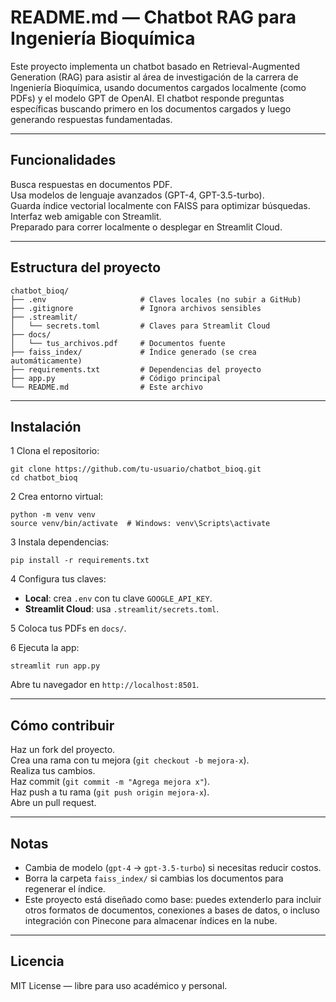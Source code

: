 # README.md — Chatbot RAG para Ingeniería Bioquímica

Este proyecto implementa un chatbot basado en Retrieval-Augmented Generation (RAG) para asistir al área de investigación de la carrera de Ingeniería Bioquímica, usando documentos cargados localmente (como PDFs) y el modelo GPT de OpenAI. El chatbot responde preguntas específicas buscando primero en los documentos cargados y luego generando respuestas fundamentadas.

---

## Funcionalidades
 Busca respuestas en documentos PDF.  
 Usa modelos de lenguaje avanzados (GPT-4, GPT-3.5-turbo).  
 Guarda índice vectorial localmente con FAISS para optimizar búsquedas.  
 Interfaz web amigable con Streamlit.  
 Preparado para correr localmente o desplegar en Streamlit Cloud.

---

##  Estructura del proyecto

```
chatbot_bioq/
├── .env                     # Claves locales (no subir a GitHub)
├── .gitignore               # Ignora archivos sensibles
├── .streamlit/
│   └── secrets.toml         # Claves para Streamlit Cloud
├── docs/
│   └── tus_archivos.pdf     # Documentos fuente
├── faiss_index/             # Índice generado (se crea automáticamente)
├── requirements.txt         # Dependencias del proyecto
├── app.py                   # Código principal
└── README.md                # Este archivo
```

---

##  Instalación

1 Clona el repositorio:
```
git clone https://github.com/tu-usuario/chatbot_bioq.git
cd chatbot_bioq
```

2 Crea entorno virtual:
```
python -m venv venv
source venv/bin/activate  # Windows: venv\Scripts\activate
```

3 Instala dependencias:
```
pip install -r requirements.txt
```

4 Configura tus claves:
- **Local**: crea `.env` con tu clave `GOOGLE_API_KEY`.
- **Streamlit Cloud**: usa `.streamlit/secrets.toml`.

5 Coloca tus PDFs en `docs/`.

6 Ejecuta la app:
```
streamlit run app.py
```

Abre tu navegador en `http://localhost:8501`.

---

##  Cómo contribuir
 Haz un fork del proyecto.  
 Crea una rama con tu mejora (`git checkout -b mejora-x`).  
 Realiza tus cambios.  
 Haz commit (`git commit -m "Agrega mejora x"`).  
 Haz push a tu rama (`git push origin mejora-x`).  
 Abre un pull request.

---


##  Notas
- Cambia de modelo (`gpt-4` → `gpt-3.5-turbo`) si necesitas reducir costos.
- Borra la carpeta `faiss_index/` si cambias los documentos para regenerar el índice.
- Este proyecto está diseñado como base: puedes extenderlo para incluir otros formatos de documentos, conexiones a bases de datos, o incluso integración con Pinecone para almacenar índices en la nube.

---

##  Licencia
MIT License — libre para uso académico y personal.